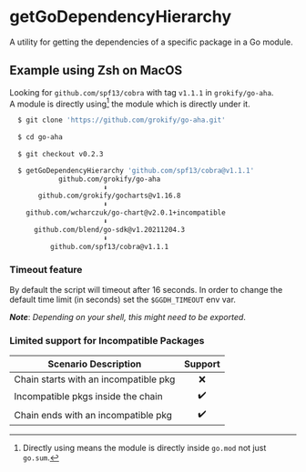 getGoDependencyHierarchy
========================
A utility for getting the dependencies of a specific package in a Go module.

Example using Zsh on MacOS
--------------------------
Looking for `github.com/spf13/cobra` with tag `v1.1.1` in `grokify/go-aha`.  
A module is directly using[^1] the module which is directly under it.
```sh
  $ git clone 'https://github.com/grokify/go-aha.git'
 
  $ cd go-aha
 
  $ git checkout v0.2.3

  $ getGoDependencyHierarchy 'github.com/spf13/cobra@v1.1.1'
            github.com/grokify/go-aha
                       ⬇
       github.com/grokify/gocharts@v1.16.8
                       ⬇
    github.com/wcharczuk/go-chart@v2.0.1+incompatible
                       ⬇
      github.com/blend/go-sdk@v1.20211204.3
                       ⬇
          github.com/spf13/cobra@v1.1.1
```
[^1]: Directly using means the module is directly inside `go.mod` not just `go.sum`.

### Timeout feature
By default the script will timeout after 16 seconds.  In order to change the default time limit (in seconds) set the `$GGDH_TIMEOUT` env var.

___Note___: _Depending on your shell, this might need to be exported_.

### Limited support for Incompatible Packages

|        Scenario Description           | Support |
|---------------------------------------|:-------:|
| Chain starts with an incompatible pkg |    ❌   |
| Incompatible pkgs inside the chain    |    ✔️    |
| Chain ends with an incompatible pkg   |    ✔️    |
